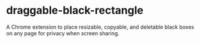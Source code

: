 # draggable-black-rectangle
A Chrome extension to place resizable, copyable, and deletable black boxes on any page for privacy when screen sharing.
